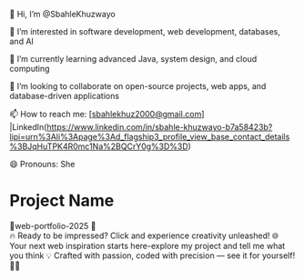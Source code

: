👋 Hi, I’m @SbahleKhuzwayo

👀 I’m interested in software development, web development, databases, and AI

🌱 I’m currently learning advanced Java, system design, and cloud computing

💞️ I’m looking to collaborate on open-source projects, web apps, and database-driven applications

📫 How to reach me: [sbahlekhuz2000@gmail.com] |LinkedIn(https://www.linkedin.com/in/sbahle-khuzwayo-b7a58423b?lipi=urn%3Ali%3Apage%3Ad_flagship3_profile_view_base_contact_details%3BJqHuTPK4R0mc1Na%2BQCrY0g%3D%3D)

😄 Pronouns: She

# Project Name

🚧web-portfolio-2025  🚧  
🔥 Ready to be impressed? Click and experience creativity unleashed!
🌐 Your next web inspiration starts here-explore my project and tell me what you think
💡 Crafted with passion, coded with precision — see it for yourself!🎯✨





